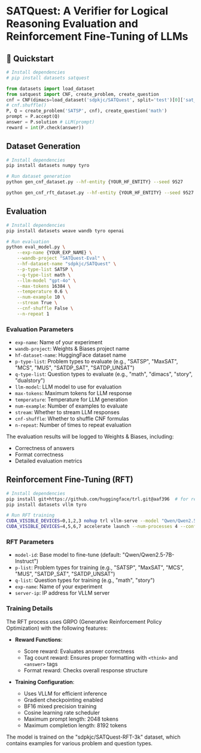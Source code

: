# SATQuest: A Verifier for Logical Reasoning Evaluation and Reinforcement Fine-Tuning of LLMs

## 🚀 Quickstart

```python
# Install dependencies
# pip install datasets satquest

from datasets import load_dataset
from satquest import CNF, create_problem, create_question
cnf = CNF(dimacs=load_dataset('sdpkjc/SATQuest', split='test')[0]['sat_dimacs'])
# cnf.shuffle()
P, Q = create_problem('SATSP', cnf), create_question('math')
prompt = P.accept(Q)
answer = P.solution # LLM(prompt)
reward = int(P.check(answer))
```

## Dataset Generation

```bash
# Install dependencies
pip install datasets numpy tyro

# Run dataset generation
python gen_cnf_dataset.py --hf-entity {YOUR_HF_ENTITY} --seed 9527

python gen_cnf_rft_dataset.py --hf-entity {YOUR_HF_ENTITY} --seed 9527
```

## Evaluation

```bash
# Install dependencies
pip install datasets weave wandb tyro openai

# Run evaluation
python eval_model.py \
    --exp-name {YOUR_EXP_NAME} \
    --wandb-project "SATQuest-Eval" \
    --hf-dataset-name "sdpkjc/SATQuest" \
    --p-type-list SATSP \
    --q-type-list math \
    --llm-model "gpt-4o" \
    --max-tokens 16384 \
    --temperature 0.6 \
    --num-example 10 \
    --stream True \
    --cnf-shuffle False \
    --n-repeat 1
```

### Evaluation Parameters

- `exp-name`: Name of your experiment
- `wandb-project`: Weights & Biases project name
- `hf-dataset-name`: HuggingFace dataset name
- `p-type-list`: Problem types to evaluate (e.g., "SATSP", "MaxSAT", "MCS", "MUS", "SATDP_SAT", "SATDP_UNSAT")
- `q-type-list`: Question types to evaluate (e.g., "math", "dimacs", "story", "dualstory")
- `llm-model`: LLM model to use for evaluation
- `max-tokens`: Maximum tokens for LLM response
- `temperature`: Temperature for LLM generation
- `num-example`: Number of examples to evaluate
- `stream`: Whether to stream LLM responses
- `cnf-shuffle`: Whether to shuffle CNF formulas
- `n-repeat`: Number of times to repeat evaluation

The evaluation results will be logged to Weights & Biases, including:
- Correctness of answers
- Format correctness
- Detailed evaluation metrics

## Reinforcement Fine-Tuning (RFT)

```bash
# Install dependencies
pip install git+https://github.com/huggingface/trl.git@aaf396  # for reproducibility
pip install datasets vllm tyro

# Run RFT training
CUDA_VISIBLE_DEVICES=0,1,2,3 nohup trl vllm-serve --model "Qwen/Qwen2.5-7B-Instruct" --tensor_parallel_size 4 --max_model_len 16384  --gpu_memory_utilization 0.9 --enable_prefix_caching True &
CUDA_VISIBLE_DEVICES=4,5,6,7 accelerate launch --num-processes 4 --config-file zero3.yaml rft.py --model-id "Qwen/Qwen2.5-7B-Instruct" --p-list SATSP --q-list math --exp-name "test" --server-ip "0.0.0.0"
```

### RFT Parameters

- `model-id`: Base model to fine-tune (default: "Qwen/Qwen2.5-7B-Instruct")
- `p-list`: Problem types for training (e.g., "SATSP", "MaxSAT", "MCS", "MUS", "SATDP_SAT", "SATDP_UNSAT")
- `q-list`: Question types for training (e.g., "math", "story")
- `exp-name`: Name of your experiment
- `server-ip`: IP address for VLLM server

### Training Details

The RFT process uses GRPO (Generative Reinforcement Policy Optimization) with the following features:

- **Reward Functions**:
  - Score reward: Evaluates answer correctness
  - Tag count reward: Ensures proper formatting with `<think>` and `<answer>` tags
  - Format reward: Checks overall response structure

- **Training Configuration**:
  - Uses VLLM for efficient inference
  - Gradient checkpointing enabled
  - BF16 mixed precision training
  - Cosine learning rate scheduler
  - Maximum prompt length: 2048 tokens
  - Maximum completion length: 8192 tokens

The model is trained on the "sdpkjc/SATQuest-RFT-3k" dataset, which contains examples for various problem and question types.
